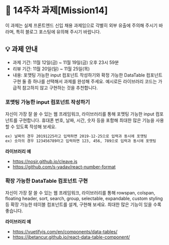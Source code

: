 # 📌 14주차 과제[Mission14]

 이 과제는 실제 프론트엔드 신입 채용 과제임으로 각별히 외부 유출에 주의해 주시기 바라며, 특히 블로그 포스팅에 유의해 주시기 바랍니다.

## 💡 과제 안내

- 과제 기간: 11월 12일(금) ~ 11월 19일(금) 오후 23시 59분
- 리뷰 기간: 11월 20일(일) ~ 11월 25일(목)
- 내용: 포맷팅 가능한 input 컴포넌트 작성하기와 확정 가능한 DataTable 컴포넌트 구현 둘 중 하나를 선택해서 과제를 완성해 주세요. 예시로든 라이브러리 코드는 가급적 참고하지 않고 구현하는 것을 추천합니다.

### 포맷팅 가능한 input 컴포넌트 작성하기

자신이 가장 잘 쓸 수 있는 웹 프레임워크, 라이브러리를 통해 포멧팅 가능한 input 컴포넌트를 구현합니다. 휴대폰 번호, 날짜, 시간, 숫자 등을 포함해 최대한 많은 기능을 사용할 수 있도록 작성해 보세요.

```tex
ex) 날짜의 경우 20191225라고 입력하면 2019-12-25으로 입력과 동시에 포맷팅
ex) 숫자의 경우 123456789라고 입력하면 123, 456, 789으로 입력과 동시에 포맷팅
```

**라이브러리 예**
- https://nosir.github.io/cleave.js
- https://github.com/s-yadav/react-number-format

### 확장 가능한 DataTable 컴포넌트 구현
자신이 가장 잘 쓸 수 있는 웹 프레임워크, 라이브러리를 통해 rowspan, colspan, floating header, sort, search, group, selectable, expandable, custom styling 등 확장 가능한 테이블 컴포넌트를 설계, 구현해 보세요. 최대한 많은 기능이 있을 수록 좋습니다.

**라이브러리 예**
- https://vuetifyjs.com/en/components/data-tables/
- https://jbetancur.github.io/react-data-table-component/ 
